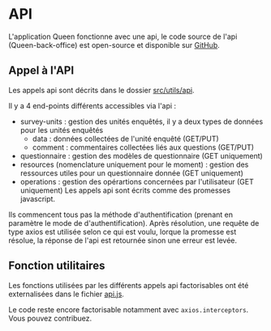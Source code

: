 # API

L'application Queen fonctionne avec une api, le code source de l'api (Queen-back-office) est open-source et disponible sur [GitHub](https://github.com/InseeFr/Queen-Back-Office).

## Appel à l'API

Les appels api sont décrits dans le dossier [src/utils/api](https://github.com/InseeFr/Queen/tree/master/src/utils/api).

Il y a 4 end-points différents accessibles via l'api :

- survey-units : gestion des unités enquêtés, il y a deux types de données pour les unités enquêtés
  - data : données collectées de l'unité enquêté (GET/PUT)
  - comment : commentaires collectées liés aux questions (GET/PUT)
- questionnaire : gestion des modèles de questionnaire (GET uniquement)
- resources (nomenclature uniquement pour le moment) : gestion des ressources utiles pour un questionnaire donnée (GET uniquement)
- operations : gestion des opérartions concernées par l'utilisateur (GET uniquement)
  Les appels api sont écrits comme des promesses javascript.

Ils commencent tous pas la méthode d'authentification (prenant en paramètre le mode de d'authentification). Après résolution, une requête de type axios est utilisée selon ce qui est voulu, lorque la promesse est résolue, la réponse de l'api est retournée sinon une erreur est levée.

## Fonction utilitaires

Les fonctions utilisées par les différents appels api factorisables ont été externalisées dans le fichier [api.js](https://github.com/InseeFr/Queen/tree/master/src/utils/api/api.js).

Le code reste encore factorisable notamment avec `axios.interceptors`. Vous pouvez contribuez.
